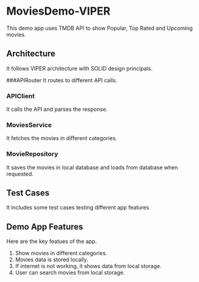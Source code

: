 # MoviesDemo-VIPER
This demo app uses TMDB API to show Popular, Top Rated and Upcoming movies.

## Architecture
It follows VIPER architecture with SOLID design principals.

###APIRouter
It routes to different API calls.

### APIClient
It calls the API and parses the response.

### MoviesService
It fetches the movies in different categories.

### MovieRepository
It saves the movies in local database and loads from database when requested.

## Test Cases
It includes some test cases testing different app features

## Demo App Features 
Here are the key featues of the app.
1. Show movies in different categories.
2. Movies data is stored locally.
3. If internet is not working, it shows data from local storage.
4. User can search movies from local storage.


